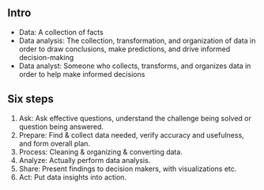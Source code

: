## Intro

- Data: A collection of facts
- Data analysis: The collection, transformation, and organization of data in order to draw conclusions, make predictions, and drive informed decision-making
- Data analyst: Someone who collects, transforms, and organizes data in order to help make informed decisions

## Six steps

1. Ask: Ask effective questions, understand the challenge being solved or question being answered.
2. Prepare: Find & collect data needed, verify accuracy and usefulness, and form overall plan.
3. Process: Cleaning & organizing & converting data.
4. Analyze: Actually perform data analysis.
5. Share: Present findings to decision makers, with visualizations etc.
6. Act: Put data insights into action.
